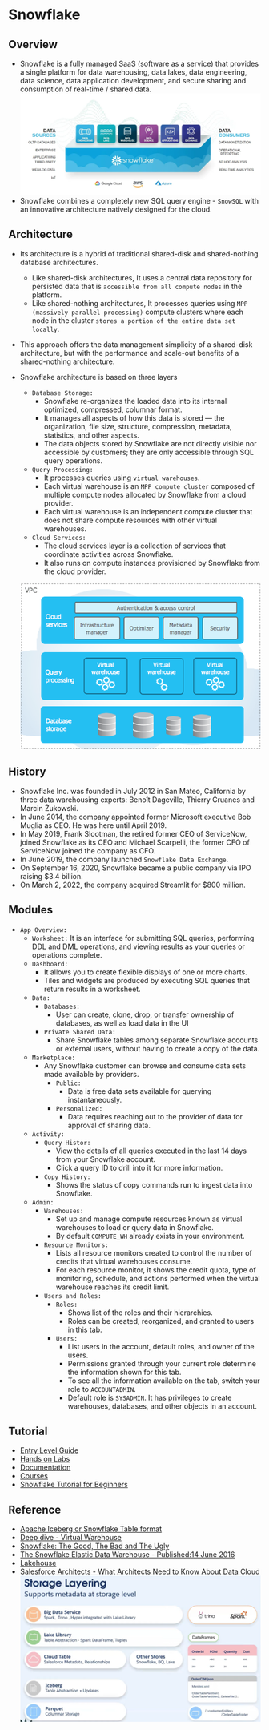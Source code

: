 # Snowflake

## Overview
- Snowflake is a fully managed SaaS (software as a service) that provides a single platform for data warehousing, data lakes, data engineering, data science, data application development, and secure sharing and consumption of real-time / shared data.
  ![](00-images/snowflake_overview.png)
- Snowflake combines a completely new SQL query engine - `SnowSQL` with an innovative architecture natively designed for the cloud.

## Architecture
- Its architecture is a hybrid of traditional shared-disk and shared-nothing database architectures.
  - Like shared-disk architectures, It uses a central data repository for persisted data that is `accessible from all compute nodes` in the platform.
  - Like shared-nothing architectures, It processes queries using `MPP (massively parallel processing)` compute clusters where each node in the cluster `stores a portion of the entire data set locally`.
- This approach offers the data management simplicity of a shared-disk architecture, but with the performance and scale-out benefits of a shared-nothing architecture.
- Snowflake architecture is based on three layers
  - `Database Storage:`
    - Snowflake re-organizes the loaded data into its internal optimized, compressed, columnar format.
    - It manages all aspects of how this data is stored — the organization, file size, structure, compression, metadata, statistics, and other aspects.
    - The data objects stored by Snowflake are not directly visible nor accessible by customers; they are only accessible through SQL query operations.
  - `Query Processing:`
    - It processes queries using `virtual warehouses`.
    - Each virtual warehouse is an `MPP compute cluster` composed of multiple compute nodes allocated by Snowflake from a cloud provider.
    - Each virtual warehouse is an independent compute cluster that does not share compute resources with other virtual warehouses.
  - `Cloud Services:`
    - The cloud services layer is a collection of services that coordinate activities across Snowflake.
    - It also runs on compute instances provisioned by Snowflake from the cloud provider.

  ![](00-images/snowflake-architecture-overview.png)

## History
- Snowflake Inc. was founded in July 2012 in San Mateo, California by three data warehousing experts: Benoît Dageville, Thierry Cruanes and Marcin Żukowski.
- In June 2014, the company appointed former Microsoft executive Bob Muglia as CEO. He was here until April 2019.
- In May 2019, Frank Slootman, the retired former CEO of ServiceNow, joined Snowflake as its CEO and Michael Scarpelli, the former CFO of ServiceNow joined the company as CFO.
- In June 2019, the company launched `Snowflake Data Exchange`.
- On September 16, 2020, Snowflake became a public company via IPO raising $3.4 billion.
- On March 2, 2022, the company acquired Streamlit for $800 million.

## Modules
- `App Overview:`
  - `Worksheet:` It is an interface for submitting SQL queries, performing DDL and DML operations, and viewing results as your queries or operations complete.
  - `Dashboard:` 
    - It allows you to create flexible displays of one or more charts.
    - Tiles and widgets are produced by executing SQL queries that return results in a worksheet.
  - `Data:`
    - `Databases:` 
      - User can create, clone, drop, or transfer ownership of databases, as well as load data in the UI
    - `Private Shared Data:`
      - Share Snowflake tables among separate Snowflake accounts or external users, without having to create a copy of the data.
  - `Marketplace:`
    - Any Snowflake customer can browse and consume data sets made available by providers.
      - `Public:`
        - Data is free data sets available for querying instantaneously.
      - `Personalized:`
        - Data requires reaching out to the provider of data for approval of sharing data.
  - `Activity:`
    - `Query Histor:`
      - View the details of all queries executed in the last 14 days from your Snowflake account.
      - Click a query ID to drill into it for more information.
    - `Copy History:`
      - Shows the status of copy commands run to ingest data into Snowflake.
  - `Admin:`
    - `Warehouses:`
      - Set up and manage compute resources known as virtual warehouses to load or query data in Snowflake.
      - By default `COMPUTE_WH` already exists in your environment.
    - `Resource Monitors:`
      - Lists all resource monitors created to control the number of credits that virtual warehouses consume.
      - For each resource monitor, it shows the credit quota, type of monitoring, schedule, and actions performed when the virtual warehouse reaches its credit limit.
    - `Users and Roles:`
      - `Roles:`
        - Shows list of the roles and their hierarchies.
        - Roles can be created, reorganized, and granted to users in this tab.
      - `Users:`
        - List users in the account, default roles, and owner of the users.
        - Permissions granted through your current role determine the information shown for this tab.
        - To see all the information available on the tab, switch your role to `ACCOUNTADMIN`.
        - Default role is `SYSADMIN`. It has privileges to create warehouses, databases, and other objects in an account.

## Tutorial
- [Entry Level Guide](https://quickstarts.snowflake.com/guide/getting_started_with_snowflake/index.html#0)
- [Hands on Labs](https://www.snowflake.com/virtual-hands-on-lab/)
- [Documentation](https://docs.snowflake.com/)
- [Courses](https://learn.snowflake.com/en/courses/)
- [Snowflake Tutorial for Beginners](https://www.youtube.com/watch?v=AR88dZG-hwo&list=PLba2xJ7yxHB7SWc4Sm-Sp3uGN74ulI4pS)

## Reference
- [Apache Iceberg or Snowflake Table format](https://medium.com/snowflake/apache-iceberg-or-snowflake-table-format-299eb9fb7b0c)
- [Deep dive - Virtual Warehouse](https://medium.com/snowflake/deep-dive-into-the-internals-of-snowflake-virtual-warehouses-d6d9676127d2)
- [Snowflake: The Good, The Bad and The Ugly](https://0x0fff.com/snowflake-the-good-the-bad-and-the-ugly/)
- [The Snowflake Elastic Data Warehouse - Published:14 June 2016](https://dl.acm.org/doi/pdf/10.1145/2882903.2903741)
- [Lakehouse](https://www.cidrdb.org/cidr2021/papers/cidr2021_paper17.pdf)
- [Salesforce Architects - What Architects Need to Know About Data Cloud](https://www.youtube.com/watch?v=Qr4jFtMFPyM)
  ![](00-images/SalesforceDataCloud.png)
  
